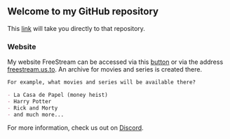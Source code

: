 ## Welcome to my GitHub repository
This [link](https://github.com/fab3F/freestream.github.io/blob/main/README.md) will take you directly to that repository.

### Website

My website FreeStream can be accessed via this [button](https://freestream.us.to) or via the address [freestream.us.to](https://freestream.us.to).
An archive for movies and series is created there.

```markdown
For example, what movies and series will be available there?

- La Casa de Papel (money heist)
- Harry Potter
- Rick and Morty
- and much more...

```

For more information, check us out on [Discord](https://discord.gg/dkpKAdvarP).
